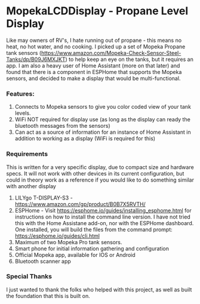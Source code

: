 # MopekaLCDDisplay - Propane Level Display

Like may owners of RV's, I hate running out of propane - this means no heat, no hot water, and no cooking.  I picked up a set of Mopeka Propane tank sensors (https://www.amazon.com/Mopeka-Check-Sensor-Steel-Tanks/dp/B09J6MXJKT) to help keep an eye on the tanks, but it requires an app.  I am also a heavy user of Home Assistant (more on that later) and found that there is a component in ESPHome that supports the Mopeka sensors, and decided to make a display that would be multi-functional.

### Features:
1) Connects to Mopeka sensors to give you color coded view of your tank levels.
2) WiFi NOT required for display use (as long as the display can ready the bluetooth messages from the sensors)
3) Can act as a source of information for an instance of Home Assistant in addition to working as a display (WiFi is required for this)

### Requirements
This is written for a very specific display, due to compact size and hardware specs.  It will not work with other devices in its current configuration, but could in theory work as a reference if you would like to do something similar with another display

1) LILYgo T-DISPLAY-S3 - https://www.amazon.com/gp/product/B0B7X5RVTH/
2) ESPHome - Visit https://esphome.io/guides/installing_esphome.html for instructions on how to install the command line version.  I have not tried this with the Home Assistane add-on, nor with the ESPHome dashboard.  One installed, you will build the files from the command prompt:  https://esphome.io/guides/cli.html
3) Maximum of two Mopeka Pro tank sensors.
4) Smart phone for initial information gathering and configuration
5) Official Mopeka app, available for IOS or Android
6) Bluetooth scanner app


### Special Thanks
I just wanted to thank the folks who helped with this project, as well as built the foundation that this is built on.
